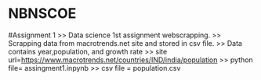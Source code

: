 # NBNSCOE
#Assignment 1  >>
Data science 1st assignment webscrapping.  >>
Scrapping data from macrotrends.net site and stored in csv file.  >>
Data contains year,population, and growth rate   >>
site url=https://www.macrotrends.net/countries/IND/india/population    >>
python file= assingment1.inpynb  >>
csv file = population.csv
